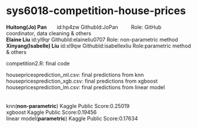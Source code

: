 # sys6018-competition-house-prices
**Huitong(Jo) Pan**       id:hp4zw  GithubId:JoPan          Role: GitHub coordinator, data cleaning & others  <br />
**Elaine Liu**            id:yl9qr      GithubId:elaineliu0707  Role: non-parametric method                    <br />
**Xinyang(Isabelle) Liu** id:xl9qw      GithubId:isabellexliu   Role:parametric method & others           <br />

competition2.R: final code

housepricesprediction_ml.csv: final predictions from knn     <br />
housepricesprediction_xgb.csv: final predictions from xgboost <br />
housepricesprediction_lm.csv: final predictions from linear model      <br />
<br />      
knn(**non-parametric**)          Kaggle Public Score:0.25019              <br />
xgboost                      Kaggle Public Score:0.19456              <br />
linear model(**parametric**)     Kaggle Public Score:0.17634              <br />

